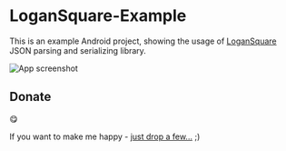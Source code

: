 # LoganSquare-Example
This is an example Android project, showing the usage of [LoganSquare](https://github.com/bluelinelabs/LoganSquare) JSON parsing and serializing library.

![App screenshot](http://i1155.photobucket.com/albums/p549/Antonina_Tkachuk/logan-square-example-android-nexus-5_zpsyp2cahtg.png)

## Donate

:yum:

If you want to make me happy - [just drop a few...](https://www.paypal.me/toniatkachuk) ;)
